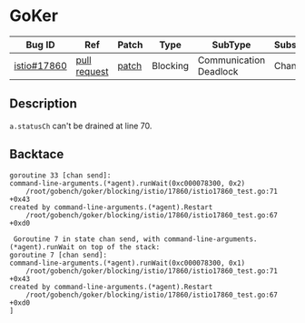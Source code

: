 
# GoKer

| Bug ID|  Ref | Patch | Type | SubType | SubsubType |
| ----  | ---- | ----  | ---- | ---- | ---- |
|[istio#17860]|[pull request]|[patch]| Blocking | Communication Deadlock | Channel |

[istio#17860]:(istio17860_test.go)
[patch]:https://github.com/istio/istio/pull/17860/files
[pull request]:https://github.com/istio/istio/pull/17860
 
## Description

`a.statusCh` can't be drained at line 70.

## Backtace

```
goroutine 33 [chan send]:
command-line-arguments.(*agent).runWait(0xc000078300, 0x2)
    /root/gobench/goker/blocking/istio/17860/istio17860_test.go:71 +0x43
created by command-line-arguments.(*agent).Restart
    /root/gobench/goker/blocking/istio/17860/istio17860_test.go:67 +0xd0

 Goroutine 7 in state chan send, with command-line-arguments.(*agent).runWait on top of the stack:
goroutine 7 [chan send]:
command-line-arguments.(*agent).runWait(0xc000078300, 0x1)
    /root/gobench/goker/blocking/istio/17860/istio17860_test.go:71 +0x43
created by command-line-arguments.(*agent).Restart
    /root/gobench/goker/blocking/istio/17860/istio17860_test.go:67 +0xd0
]
```

